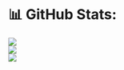
# 📊 GitHub Stats:
![](https://github-readme-stats.vercel.app/api?username=k-i-b-i-wott&theme=dark&hide_border=false&include_all_commits=false&count_private=false)<br/>
![](https://github-readme-streak-stats.herokuapp.com/?user=k-i-b-i-wott&theme=dark&hide_border=false)<br/>
![](https://github-readme-stats.vercel.app/api/top-langs/?username=k-i-b-i-wott&theme=dark&hide_border=false&include_all_commits=false&count_private=false&layout=compact)



<!-- Proudly created with GPRM ( https://gprm.itsvg.in ) -->
